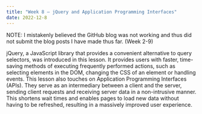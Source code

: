 ```yaml
---
title: "Week 8 – jQuery and Application Programming Interfaces"
date: 2022-12-8
---
```

NOTE: I mistakenly believed the GitHub blog was not working and thus did not submit the blog posts I have made thus far. (Week 2-9)

jQuery, a JavaScript library that provides a convenient alternative to query selectors, was introduced in this lesson. It provides users with faster, time-saving methods of executing frequently performed actions, such as selecting elements in the DOM, changing the CSS of an element or handling events. This lesson also touches on Application Programming Interfaces (APIs). They serve as an intermediary between a client and the server, sending client requests and receiving server data in a non-intrusive manner. This shortens wait times and enables pages to load new data without having to be refreshed, resulting in a massively improved user experience.
